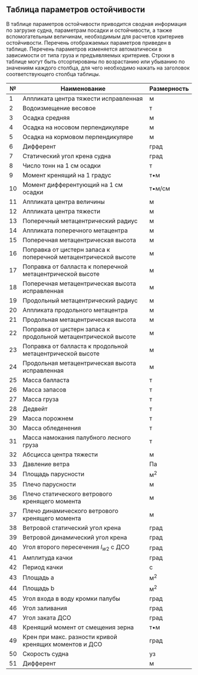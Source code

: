 ## Таблица параметров остойчивости
В таблице параметров остойчивости приводится сводная информация по загрузке судна, параметрам посадки и остойчивости, а также вспомогательным величинам, необходимым для расчетов критериев остойчивости. Перечень отображаемых параметров  приведен в таблице. Перечень параметров изменяется автоматически в зависимости от типа груза и предъявляемых критериев. Строки в таблице могут быть отсортированы по возрастанию или убыванию по значениям каждого столбца,  для чего необходимо нажать на заголовок соответствующего столбца таблицы.

| №   | Наименование                                                    | Размерность  |
| --- | --------------------------------------------------------------- | ------------ |
| 1   | Аппликата центра тяжести исправленная                           | м            |
| 2   | Водоизмещение весовое                                           | т            |
| 3   | Осадка средняя                                                  | м            |
| 4   | Осадка на носовом перпендикуляре                                | м            |
| 5   | Осадка на кормовом перпендикуляре                               | м            |
| 6   | Дифферент                                                       | град         |
| 7   | Статический угол крена судна                                    | град         |
| 8   | Число тонн на 1 см осадки                                       | т            |
| 9   | Момент кренящий на 1 градус                                     | т•м          |
| 10  | Момент дифферентующий на 1 см осадки                            | т•м/см       |
| 11  | Аппликата центра величины                                       | м            |
| 12  | Аппликата центра тяжести                                        | м            |
| 13  | Поперечный метацентрический радиус                              | м            |
| 14  | Аппликата поперечного метацентра                                | м            |
| 15  | Поперечная метацентрическая высота                              | м            |
| 16  | Поправка от цистерн запаса к поперечной метацентрической высоте | м            |
| 17  | Поправка от балласта к поперечной метацентрической высоте       | м            |
| 18  | Поперечная метацентрическая высота исправленная                 | м            |
| 19  | Продольный метацентрический радиус                              | м            |
| 20  | Аппликата продольного метацентра                                | м            |
| 21  | Продольная метацентрическая высота                              | м            |
| 22  | Поправка от цистерн запаса к продольной метацентрической высоте | м            |
| 23  | Поправка от балласта к продольной метацентрической высоте       | м            |
| 24  | Продольная метацентрическая высота исправленная                 | м            |
| 25  | Масса балласта                                                  | т            |
| 26  | Масса запасов                                                   | т            |
| 27  | Масса груза                                                     | т            |
| 28  | Дедвейт                                                         | т            |
| 29  | Масса порожнем                                                  | т            |
| 30  | Масса обледенения                                               | т            |
| 31  | Масса намокания палубного лесного груза                         | т            |
| 32  | Абсцисса центра тяжести                                         | м            |
| 33  | Давление ветра                                                  | Па           |
| 34  | Площадь парусности                                              | м<sup>2<sup> |
| 35  | Плечо парусности                                                | м            |
| 36  | Плечо статического ветрового кренящего момента                  | м            |
| 37  | Плечо динамического ветрового кренящего момента                 | м            |
| 38  | Ветровой статический угол крена                                 | град         |
| 39  | Ветровой динамический угол крена                                | град         |
| 40  | Угол второго пересечения $l_{w2}$ с ДСО                         | град         |
| 41  | Амплитуда качки                                                 | град         |
| 42  | Период качки                                                    | с            |
| 43  | Площадь a                                                       | м<sup>2<sup> |
| 44  | Площадь b                                                       | м<sup>2<sup> |
| 45  | Угол входа в воду кромки палубы                                 | град         |
| 46  | Угол заливания                                                  | град         |
| 47  | Угол заката ДСО                                                 | град         |
| 48  | Кренящий момент от смещения зерна                               | т•м          |
| 49  | Крен при макс. разности кривой кренящих моментов и ДСО          | град         |
| 50  | Скорость судна                                                  | уз           |
| 51  | Дифферент                                                       | м            |